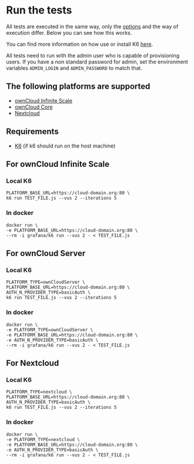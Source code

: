 # Run the tests

All tests are executed in the same way, only the [options](/k6-tests/src/values/env) and the way of execution differ. Below you can see how this works.

You can find more information on how use or install K6 [here](https://k6.io/docs/get-started/running-k6/). 

All tests need to run with the admin user who is capable of provisioning users. If you have a non standard password for admin, set the environment variables `ADMIN_LOGIN` and `ADMIN_PASSWORD` to match that.

## The following platforms are supported
* [ownCloud Infinite Scale](https://github.com/owncloud/ocis)
* [ownCloud Core](https://github.com/owncloud/core)
* [Nextcloud](https://github.com/nextcloud/server/)

## Requirements
*  [K6](https://k6.io/) (if k6 should run on the host machine)

## For ownCloud Infinite Scale

### Local K6

```shell
PLATFORM_BASE_URL=https://cloud-domain.org:80 \
k6 run TEST_FILE.js --vus 2 --iterations 5
```

### In docker

```shell
docker run \
-e PLATFORM_BASE_URL=https://cloud-domain.org:80 \
--rm -i grafana/k6 run --vus 2 - < TEST_FILE.js
```

## For ownCloud Server

### Local K6

```shell
PLATFORM_TYPE=ownCloudServer \
PLATFORM_BASE_URL=https://cloud-domain.org:80 \
AUTH_N_PROVIDER_TYPE=basicAuth \
k6 run TEST_FILE.js --vus 2 --iterations 5
```

### In docker

```shell
docker run \
-e PLATFORM_TYPE=ownCloudServer \
-e PLATFORM_BASE_URL=https://cloud-domain.org:80 \
-e AUTH_N_PROVIDER_TYPE=basicAuth \
--rm -i grafana/k6 run --vus 2 - < TEST_FILE.js
```

## For Nextcloud

### Local K6

```shell
PLATFORM_TYPE=nextcloud \
PLATFORM_BASE_URL=https://cloud-domain.org:80 \
AUTH_N_PROVIDER_TYPE=basicAuth \
k6 run TEST_FILE.js --vus 2 --iterations 5
```

### In docker

```shell
docker run \
-e PLATFORM_TYPE=nextcloud \
-e PLATFORM_BASE_URL=https://cloud-domain.org:80 \
-e AUTH_N_PROVIDER_TYPE=basicAuth \
--rm -i grafana/k6 run --vus 2 - < TEST_FILE.js
```

